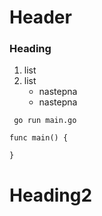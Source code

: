 # Header

### Heading

1. list
2. list
    * nastepna
    * nastepna

` go run main.go`

```
func main() {

}
```
# Heading2
